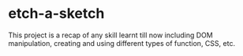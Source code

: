 # etch-a-sketch
This project is a recap of any skill learnt till now including DOM manipulation, creating and using different types of function, CSS, etc.